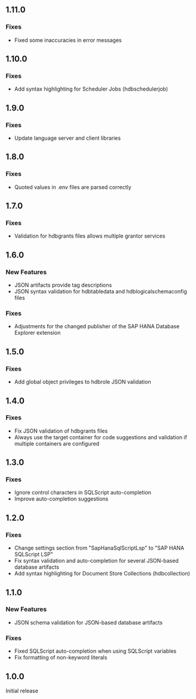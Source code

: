 ## 1.11.0

### Fixes
- Fixed some inaccuracies in error messages

## 1.10.0

### Fixes
- Add syntax highlighting for Scheduler Jobs (hdbschedulerjob)

## 1.9.0

### Fixes
- Update language server and client libraries

## 1.8.0

### Fixes
- Quoted values in .env files are parsed correctly

## 1.7.0

### Fixes
- Validation for hdbgrants files allows multiple grantor services

## 1.6.0

### New Features
- JSON artifacts provide tag descriptions
- JSON syntax validation for hdbtabledata and hdblogicalschemaconfig files

### Fixes
- Adjustments for the changed publisher of the SAP HANA Database Explorer extension

## 1.5.0

### Fixes
- Add global object privileges to hdbrole JSON validation

## 1.4.0

### Fixes
- Fix JSON validation of hdbgrants files
- Always use the target container for code suggestions and validation if multiple containers are configured

## 1.3.0

### Fixes
- Ignore control characters in SQLScript auto-completion
- Improve auto-completion suggestions

## 1.2.0

### Fixes
- Change settings section from "SapHanaSqlScriptLsp" to "SAP HANA SQLScript LSP"
- Fix syntax validation and auto-completion for several JSON-based database artifacts
- Add syntax highlighting for Document Store Collections (hdbcollection)

## 1.1.0

### New Features
- JSON schema validation for JSON-based database artifacts

### Fixes
- Fixed SQLScript auto-completion when using SQLScript variables
- Fix formatting of non-keyword literals

## 1.0.0

Initial release